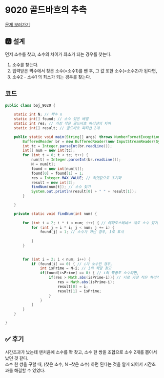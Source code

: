 # 9020 골드바흐의 추측

[문제 보러가기](https://www.acmicpc.net/problem/9020)

## 🅰 설계

먼저 소수를 찾고, 소수의 차이가 최소가 되는 경우를 찾는다.
1. 소수를 찾는다.
2. 입력받은 짝수에서 찾은 소수(=소수1)를 뺀 후, 그 값 또한 소수(=소수2)가 된다면,  
3. 소수2 - 소수1 의 최소가 되는 경우를 찾는다.  
## 코드
``` java
public class boj_9020 {
	
	static int N; // 짝수 n
	static int[] found; // 소수 찾은 배열
	static int res; // 가장 작은 골드바흐 파티션의 차이
	static int[] result; // 골드바흐 파티션 2개 

	public static void main(String[] args) throws NumberFormatException, IOException {
		BufferedReader br = new BufferedReader(new InputStreamReader(System.in));
		int tc = Integer.parseInt(br.readLine());
		int[] num = new int[tc];
		for (int t = 0; t < tc; t++) {
			num[t] = Integer.parseInt(br.readLine());
			N = num[t];
			found = new int[num[t]];
			found[0] = found[1] = 1;
			res = Integer.MAX_VALUE; // 최댓값으로 초기화
			result = new int[2];
			findNum(num[t]); // 소수 찾기
			System.out.println(result[0] + " " + result[1]);
		}

	}

	private static void findNum(int num) {
		
		for (int i = 2; i * i < num; i++) { // 에라토스테네스 체로 소수 찾기
			for (int j = i * i; j < num; j += i) {
				found[j] = 1; // 소수가 아닌 경우, 1로 표시
				
			}
		}
		
		
		for (int i = 2; i < num; i++) {
			if (found[i] == 0) { // i가 소수인 경우,
				int isPrime = N-i; // i의 짝꿍 찾고
				if(found[isPrime] == 0) { // i의 짝꿍도 소수라면,
					if(res > Math.abs(isPrime-i)){ // 서로 가장 작은 차이가 나는 소수 한 쌍 찾기
						res = Math.abs(isPrime-i);
						result[0] = i;
						result[1] = isPrime;
					}
				}
			}
		}
	}

}

``` 
## ✅ 후기

시간초과가 났는데 맨처음에 소수를 쫙 찾고, 소수 한 쌍을 조합으로 소수 2개를 뽑아서 났던 것 같다.  
소수 한 쌍을 구할 때, (찾은 소수, N -찾은 소수) 하면 된다는 것을 알게 되어서 시간초과를 해결할 수 있었다.